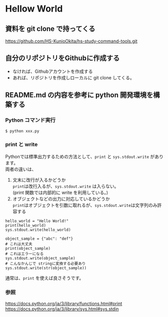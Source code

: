 # Hellow World

## 資料を git clone で持ってくる
https://github.com/HS-KunioOkita/hs-study-command-tools.git

## 自分のリポジトリをGithubに作成する

* なければ、Githubアカウントを作成する
* あれば、リポジトリを作成しローカルに git clone してくる。

## README.md の内容を参考に python 開発環境を構築する

### Python コマンド実行

```
$ python xxx.py
```

### print と write
Pythonでは標準出力するための方法として、`print` と `sys.stdout.write` があります。  
両者の違いは、
1. 文末に改行が入るかどうか  
`print`は改行入るが、`sys.stdout.write` は入らない。  
(print 関数では内部的に write を利用している。)
2. オブジェクトなどの出力に対応しているかどうか  
`print`はオブジェクトを引数に取れるが、`sys.stdout.write`は文字列のみ許容する

```
hello_world = "Hello World!"
print(hello_world)
sys.stdout.write(hello_world)

object_sample = {"abc": "def"}
# これは大丈夫
print(object_sample)
# これはエラーになる
sys.stdout.write(object_sample)
# こんなかんじで stringに変換する必要あり
sys.stdout.write(str(object_sample))
```

通常は、`print` を使えば良さそうです。

### 参照

https://docs.python.org/ja/3/library/functions.html#print
https://docs.python.org/ja/3/library/sys.html#sys.stdin
